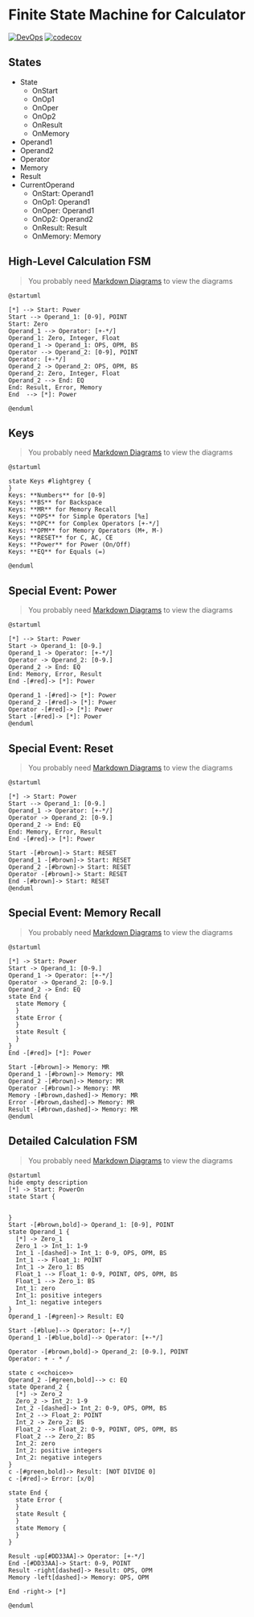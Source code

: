 # Finite State Machine for Calculator

[![DevOps](https://github.com/DerekJi/ngtetris/actions/workflows/deploy.yml/badge.svg)](https://github.com/DerekJi/ngtetris/actions/workflows/deploy.yml)
[![codecov](https://codecov.io/gh/DerekJi/ngcalculator/branch/master/graph/badge.svg?token=B7F794N97T)](https://codecov.io/gh/DerekJi/ngcalculator)

## States

* State
  * OnStart
  * OnOp1
  * OnOper
  * OnOp2
  * OnResult
  * OnMemory
* Operand1
* Operand2
* Operator
* Memory
* Result
* CurrentOperand
   * OnStart: Operand1
   * OnOp1: Operand1
   * OnOper: Operand1
   * OnOp2: Operand2
   * OnResult: Result
   * OnMemory: Memory

## High-Level Calculation FSM

> You probably need [Markdown Diagrams](https://chrome.google.com/webstore/detail/markdown-diagrams/pmoglnmodacnbbofbgcagndelmgaclel) to view the diagrams

```plantuml
@startuml

[*] --> Start: Power
Start --> Operand_1: [0-9], POINT
Start: Zero
Operand_1 --> Operator: [+-*/]
Operand_1: Zero, Integer, Float
Operand_1 -> Operand_1: OPS, OPM, BS
Operator --> Operand_2: [0-9], POINT
Operator: [+-*/]
Operand_2 -> Operand_2: OPS, OPM, BS
Operand_2: Zero, Integer, Float
Operand_2 --> End: EQ
End: Result, Error, Memory
End  --> [*]: Power

@enduml
```

## Keys

> You probably need [Markdown Diagrams](https://chrome.google.com/webstore/detail/markdown-diagrams/pmoglnmodacnbbofbgcagndelmgaclel) to view the diagrams

```plantuml
@startuml

state Keys #lightgrey {
}
Keys: **Numbers** for [0-9]
Keys: **BS** for Backspace
Keys: **MR** for Memory Recall
Keys: **OPS** for Simple Operators [%±]
Keys: **OPC** for Complex Operators [+-*/]
Keys: **OPM** for Memory Operators (M+, M-)
Keys: **RESET** for C, AC, CE
Keys: **Power** for Power (On/Off)
Keys: **EQ** for Equals (=)

@enduml
```

## Special Event: Power

> You probably need [Markdown Diagrams](https://chrome.google.com/webstore/detail/markdown-diagrams/pmoglnmodacnbbofbgcagndelmgaclel) to view the diagrams

```plantuml
@startuml

[*] --> Start: Power
Start -> Operand_1: [0-9.]
Operand_1 -> Operator: [+-*/]
Operator -> Operand_2: [0-9.]
Operand_2 -> End: EQ
End: Memory, Error, Result
End -[#red]-> [*]: Power

Operand_1 -[#red]-> [*]: Power
Operand_2 -[#red]-> [*]: Power
Operator -[#red]-> [*]: Power
Start -[#red]-> [*]: Power
@enduml
```

## Special Event: Reset

> You probably need [Markdown Diagrams](https://chrome.google.com/webstore/detail/markdown-diagrams/pmoglnmodacnbbofbgcagndelmgaclel) to view the diagrams

```plantuml
@startuml

[*] -> Start: Power
Start --> Operand_1: [0-9.]
Operand_1 -> Operator: [+-*/]
Operator -> Operand_2: [0-9.]
Operand_2 -> End: EQ
End: Memory, Error, Result
End -[#red]-> [*]: Power

Start -[#brown]-> Start: RESET
Operand_1 -[#brown]-> Start: RESET
Operand_2 -[#brown]-> Start: RESET
Operator -[#brown]-> Start: RESET
End -[#brown]-> Start: RESET
@enduml
```


## Special Event: Memory Recall

> You probably need [Markdown Diagrams](https://chrome.google.com/webstore/detail/markdown-diagrams/pmoglnmodacnbbofbgcagndelmgaclel) to view the diagrams

```plantuml
@startuml

[*] -> Start: Power
Start -> Operand_1: [0-9.]
Operand_1 -> Operator: [+-*/]
Operator -> Operand_2: [0-9.]
Operand_2 -> End: EQ
state End { 
  state Memory {
  }
  state Error {
  }
  state Result {
  }
}
End -[#red]> [*]: Power

Start -[#brown]-> Memory: MR
Operand_1 -[#brown]-> Memory: MR
Operand_2 -[#brown]-> Memory: MR
Operator -[#brown]-> Memory: MR
Memory -[#brown,dashed]-> Memory: MR
Error -[#brown,dashed]-> Memory: MR
Result -[#brown,dashed]-> Memory: MR
@enduml
```

## Detailed Calculation FSM

> You probably need [Markdown Diagrams](https://chrome.google.com/webstore/detail/markdown-diagrams/pmoglnmodacnbbofbgcagndelmgaclel) to view the diagrams

```plantuml
@startuml
hide empty description
[*] -> Start: PowerOn
state Start {


}
Start -[#brown,bold]-> Operand_1: [0-9], POINT
state Operand_1 {
  [*] -> Zero_1
  Zero_1 -> Int_1: 1-9
  Int_1 -[dashed]-> Int_1: 0-9, OPS, OPM, BS
  Int_1 --> Float_1: POINT
  Int_1 -> Zero_1: BS
  Float_1 --> Float_1: 0-9, POINT, OPS, OPM, BS
  Float_1 --> Zero_1: BS
  Int_1: zero
  Int_1: positive integers
  Int_1: negative integers
}
Operand_1 -[#green]-> Result: EQ

Start -[#blue]--> Operator: [+-*/]
Operand_1 -[#blue,bold]--> Operator: [+-*/]

Operator -[#brown,bold]-> Operand_2: [0-9.], POINT
Operator: + - * /

state c <<choice>>
Operand_2 -[#green,bold]--> c: EQ
state Operand_2 {
  [*] -> Zero_2
  Zero_2 -> Int_2: 1-9
  Int_2 -[dashed]-> Int_2: 0-9, OPS, OPM, BS
  Int_2 --> Float_2: POINT
  Int_2 -> Zero_2: BS
  Float_2 --> Float_2: 0-9, POINT, OPS, OPM, BS
  Float_2 --> Zero_2: BS
  Int_2: zero
  Int_2: positive integers
  Int_2: negative integers
}
c -[#green,bold]-> Result: [NOT DIVIDE 0]
c -[#red]-> Error: [x/0] 

state End {
  state Error {
  }
  state Result {
  }
  state Memory {
  }
}

Result -up[#DD33AA]-> Operator: [+-*/]
End -[#DD33AA]-> Start: 0-9, POINT
Result -right[dashed]-> Result: OPS, OPM
Memory -left[dashed]-> Memory: OPS, OPM

End -right-> [*]

@enduml
```